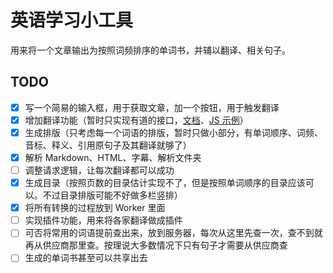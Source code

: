 # 英语学习小工具

用来将一个文章输出为按照词频排序的单词书，并辅以翻译、相关句子。

## TODO

- [x] 写一个简易的输入框，用于获取文章，加一个按钮，用于触发翻译
- [x] 增加翻译功能（暂时只实现有道的接口，[文档](https://ai.youdao.com/DOCSIRMA/html/trans/api/wbfy/index.html)、[JS 示例](https://ai.youdao.com/console/#/service-singleton/text-translation/see-demo?productId=2&id=624)）
- [x] 生成排版（只考虑每一个词语的排版，暂时只做小部分，有单词顺序、词频、音标、释义、引用原句子及其翻译就够了）
- [x] 解析 Markdown、HTML、字幕、解析文件夹
- [ ] 调整请求逻辑，让每次翻译都可以成功
- [x] 生成目录（按照页数的目录估计实现不了，但是按照单词顺序的目录应该可以。不过目录排版可能不好做多栏竖排）
- [x] 将所有转换的过程放到 Worker 里面
- [ ] 实现插件功能，用来将各家翻译做成插件
- [ ] 可否将常用的词语提前查出来，放到服务器，每次从这里先查一次，查不到就再从供应商那里查。按理说大多数情况下只有句子才需要从供应商查
- [ ] 生成的单词书甚至可以共享出去
